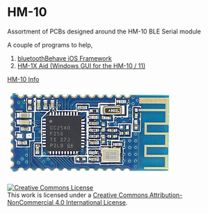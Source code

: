HM-10
=====
Assortment of PCBs designed around the HM-10 BLE Serial module

A couple of programs to help, 

1. [bluetoothBehave iOS Framework](https://github.com/Ladvien/behavioralBluetooth)
2. [HM-1X Aid (Windows GUI for the HM-10 / 11)](https://github.com/Ladvien/HM-1X_Aid_v01)

[HM-10 Info](http://ladvien.github.io/robots/HM10/)

![alt tag](https://raw.githubusercontent.com/Ladvien/ladvien.github.io/master/images/HM-10-2.jpg)


<a rel="license" href="http://creativecommons.org/licenses/by-nc/4.0/"><img alt="Creative Commons License" style="border-width:0" src="https://i.creativecommons.org/l/by-nc/4.0/88x31.png" /></a><br />This work is licensed under a <a rel="license" href="http://creativecommons.org/licenses/by-nc/4.0/">Creative Commons Attribution-NonCommercial 4.0 International License</a>.
